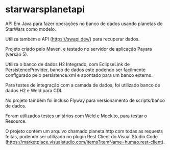 # starwarsplanetapi

API Em Java para fazer operações no banco de dados usando planetas do StarWars como modelo.

Utiliza também a API (https://swapi.dev/) para recuperar dados.

Projeto criado pelo Maven, e testado no servidor de aplicação Payara (versão 5).

Utiliza o banco de dados H2 Integrado, com EclipseLink de PersistenceProvider, banco de dados este podendo ser facilmente configurado pelo persistence.xml e apontado para um banco externo.

Para testes de integração com a camada de dados, foi utilizado banco de dados H2 e Weld para CDI.

No projeto também foi incluso Flyway para versionamento de scripts/banco de dados.

Foram utilizados testes unitários com Weld e Mockito, para testar o Resource.

O projeto contém um arquivo chamado planeta.http com todas as requests feitas, podendo ser utilizado no plugin Rest Client do Visual Studio Code (https://marketplace.visualstudio.com/items?itemName=humao.rest-client).
